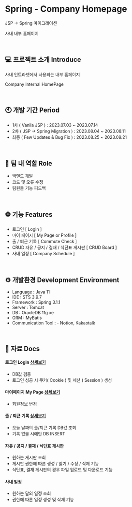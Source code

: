 # Spring - Company Homepage

JSP -> Spring 마이그레이션

사내 내부 홈페이지


<br/>


## 💻 프로젝트 소개 Introduce
사내 인트라넷에서 사용되는 내부 홈페이지

Company Internal HomePage


<br/>


## 🕙 개발 기간 Period
* 1차 ( Vanila JSP ) : 2023.07.03 ~ 2023.07.14
* 2차 ( JSP -> Spring Migration ) : 2023.08.04 ~ 2023.08.11
* 최종 ( Few Updates & Bug Fix )  : 2023.08.25 ~ 2023.09.21 


<br/>


## 👕 팀 내 역할 Role
- 백엔드 개발
- 코드 및 오류 수정
- 팀원들 기능 피드백


<br/>


## ⚽ 기능 Features

- 로그인 [ Login ] 
- 마이 페이지 [ My Page or Profile ]
- 출 / 퇴근 기록 [ Commute Check ] 
- CRUD 자유 / 공지 / 결재 / 식단표 게시판 [ CRUD Board ]
- 사내 일정 [ Company Schedule ]


<br/>


## ⚙️ 개발환경 Development Environment

- Language :  Java 11
- IDE :  STS 3.9.7
- Framework : Spring 3.1.1
- Server : Tomcat 
- DB : OracleDB 11g xe
- ORM : MyBatis
- Communication Tool : - Notion, Kakaotalk 


<br/>


## 📌 자료 Docs

#### 로그인 Login <a href="https://github.com/ricelumps/Tjeoun_TeamProject/wiki/%F0%9F%93%83-%EB%A1%9C%EA%B7%B8%EC%9D%B8"> 상세보기 </a>
- DB값 검증
- 로그인 성공 시 쿠키( Cookie ) 및 세션 ( Session ) 생성

#### 마이페이지 My Page <a href="https://github.com/ricelumps/Tjeoun_TeamProject/wiki/%F0%9F%93%83-%EB%A7%88%EC%9D%B4%ED%8E%98%EC%9D%B4%EC%A7%80"> 상세보기 </a>
- 회원정보 변경

#### 출 / 퇴근 기록 <a href="https://github.com/ricelumps/Tjeoun_TeamProject/wiki/%F0%9F%93%83-%EC%B6%9C---%ED%87%B4%EA%B7%BC-%EA%B8%B0%EB%A1%9D"> 상세보기 </a>
- 오늘 날짜의 출/퇴근 기록 DB값 조회
- 기록 없을 시에만 DB INSERT

#### 자유 / 공지 / 결재 / 식단표 게시판 <a href="https://github.com/ricelumps/Tjeoun_TeamProject/wiki/%F0%9F%93%83-%EA%B2%8C%EC%8B%9C%ED%8C%90"></a>
- 원하는 게시판 조회
- 게시판 권한에 따른 생성 / 읽기 / 수정 / 삭제 기능 
- 식단표, 결재 게시판의 경우 파일 업로드 및 다운로드 기능

#### 사내 일정
- 원하는 달의 일정 조회
- 권한에 따른 일정 생성 및 삭제 기능
